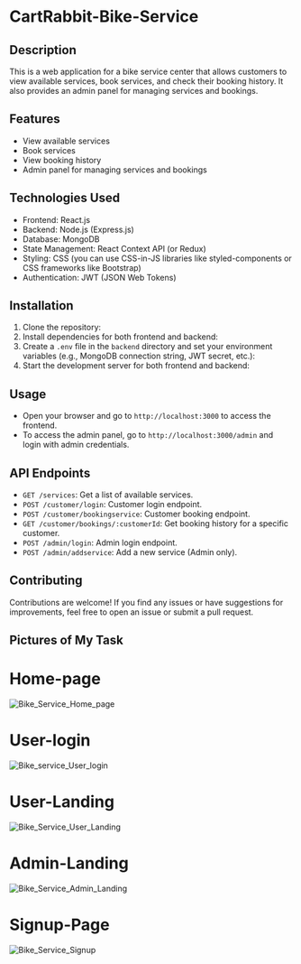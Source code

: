 # CartRabbit-Bike-Service

## Description

This is a web application for a bike service center that allows customers to view available services, book services, and check their booking history. It also provides an admin panel for managing services and bookings.

## Features

- View available services
- Book services
- View booking history
- Admin panel for managing services and bookings

## Technologies Used

- Frontend: React.js
- Backend: Node.js (Express.js)
- Database: MongoDB
- State Management: React Context API (or Redux)
- Styling: CSS (you can use CSS-in-JS libraries like styled-components or CSS frameworks like Bootstrap)
- Authentication: JWT (JSON Web Tokens)

## Installation

1. Clone the repository:
2. Install dependencies for both frontend and backend:
3. Create a `.env` file in the `backend` directory and set your environment variables (e.g., MongoDB connection string, JWT secret, etc.):
4. Start the development server for both frontend and backend:


## Usage

- Open your browser and go to `http://localhost:3000` to access the frontend.
- To access the admin panel, go to `http://localhost:3000/admin` and login with admin credentials.

## API Endpoints

- `GET /services`: Get a list of available services.
- `POST /customer/login`: Customer login endpoint.
- `POST /customer/bookingservice`: Customer booking endpoint.
- `GET /customer/bookings/:customerId`: Get booking history for a specific customer.
- `POST /admin/login`: Admin login endpoint.
- `POST /admin/addservice`: Add a new service (Admin only).

## Contributing

Contributions are welcome! If you find any issues or have suggestions for improvements, feel free to open an issue or submit a pull request.

## Pictures of My Task

# Home-page
![Bike_Service_Home_page](https://github.com/Praveenraj-v/CartRabbit-Bike-Service/assets/121415891/4266927a-55fa-4dda-ad77-cc6ebda9f738)
# User-login 
![Bike_service_User_login](https://github.com/Praveenraj-v/CartRabbit-Bike-Service/assets/121415891/361287fb-4f06-4e1b-b6e4-c154756f091d)
# User-Landing
![Bike_Service_User_Landing](https://github.com/Praveenraj-v/CartRabbit-Bike-Service/assets/121415891/6079a6fa-4085-41bd-acb7-2850ef37bf60)
# Admin-Landing
![Bike_Service_Admin_Landing](https://github.com/Praveenraj-v/CartRabbit-Bike-Service/assets/121415891/80868a68-7b06-4a0e-9fe2-c376b231b25b)
# Signup-Page
![Bike_Service_Signup](https://github.com/Praveenraj-v/CartRabbit-Bike-Service/assets/121415891/73ad64d8-b991-422f-8d91-14077e882101)
